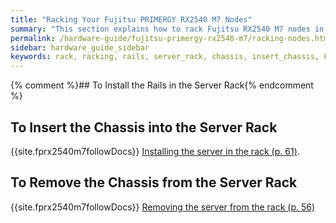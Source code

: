 ```yaml
---
title: "Racking Your Fujitsu PRIMERGY RX2540 M7 Nodes"
summary: "This section explains how to rack Fujitsu RX2540 M7 nodes in a data center."
permalink: /hardware-guide/fujitsu-primergy-rx2540-m7/racking-nodes.html
sidebar: hardware_guide_sidebar
keywords: rack, racking, rails, server_rack, chassis, insert_chassis, Fujitsu_PRIMERGY_RX2540_M7, Fujitsu, PRIMERGY, RX2540, 2540, M7
---
```


{% comment %}## To Install the Rails in the Server Rack{% endcomment %}

<a id="insert-chassis"></a>
## To Insert the Chassis into the Server Rack
{{site.fprx2540m7followDocs}} <a href="/pdf/fujitsu-primergy-rx2540-m7-upgrade-maintenance-manual-09-2023.pdf#page=61" class="pdf">Installing the server in the rack (p. 61)</a>.

<a id="remove-chassis"></a>
## To Remove the Chassis from the Server Rack
{{site.fprx2540m7followDocs}} <a href="/pdf/fujitsu-primergy-rx2540-m7-upgrade-maintenance-manual-09-2023.pdf#page=56" class="pdf">Removing the server from the rack (p. 56)</a>
